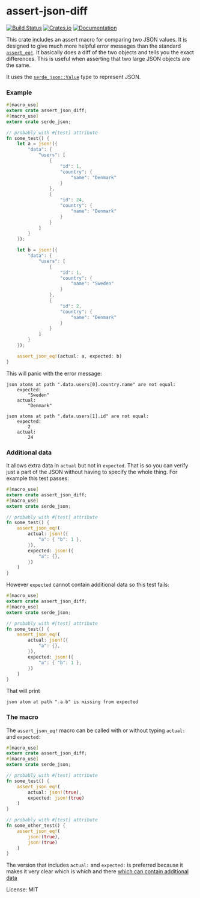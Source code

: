 # assert-json-diff

[![Build Status](https://travis-ci.org/davidpdrsn/assert-json-diff.svg?branch=master)](https://travis-ci.org/davidpdrsn/assert-json-diff)
[![Crates.io](https://img.shields.io/crates/v/assert-json-diff.svg)](https://crates.io/crates/assert-json-diff)
[![Documentation](https://docs.rs/assert-json-diff/badge.svg)](https://docs.rs/assert-json-diff/)

This crate includes an assert macro for comparing two JSON values. It is designed to give much
more helpful error messages than the standard [`assert_eq!`]. It basically does a diff of the
two objects and tells you the exact differences. This is useful when asserting that two large
JSON objects are the same.

It uses the [`serde_json::Value`] type to represent JSON.

[`serde_json::Value`]: https://docs.serde.rs/serde_json/value/enum.Value.html
[`assert_eq!`]: https://doc.rust-lang.org/std/macro.assert_eq.html

### Example

```rust
#[macro_use]
extern crate assert_json_diff;
#[macro_use]
extern crate serde_json;

// probably with #[test] attribute
fn some_test() {
    let a = json!({
        "data": {
            "users": [
                {
                    "id": 1,
                    "country": {
                        "name": "Denmark"
                    }
                },
                {
                    "id": 24,
                    "country": {
                        "name": "Denmark"
                    }
                }
            ]
        }
    });

    let b = json!({
        "data": {
            "users": [
                {
                    "id": 1,
                    "country": {
                        "name": "Sweden"
                    }
                },
                {
                    "id": 2,
                    "country": {
                        "name": "Denmark"
                    }
                }
            ]
        }
    });

    assert_json_eq!(actual: a, expected: b)
}
```

This will panic with the error message:

```
json atoms at path ".data.users[0].country.name" are not equal:
    expected:
        "Sweden"
    actual:
        "Denmark"

json atoms at path ".data.users[1].id" are not equal:
    expected:
        2
    actual:
        24
```

### Additional data

It allows extra data in `actual` but not in `expected`. That is so you can verify just a part
of the JSON without having to specify the whole thing. For example this test passes:

```rust
#[macro_use]
extern crate assert_json_diff;
#[macro_use]
extern crate serde_json;

// probably with #[test] attribute
fn some_test() {
    assert_json_eq!(
        actual: json!({
            "a": { "b": 1 },
        }),
        expected: json!({
            "a": {},
        })
    )
}
```

However `expected` cannot contain additional data so this test fails:

```rust
#[macro_use]
extern crate assert_json_diff;
#[macro_use]
extern crate serde_json;

// probably with #[test] attribute
fn some_test() {
    assert_json_eq!(
        actual: json!({
            "a": {},
        }),
        expected: json!({
            "a": { "b": 1 },
        })
    )
}
```

That will print

```
json atom at path ".a.b" is missing from expected
```

### The macro

The `assert_json_eq!` macro can be called with or without typing `actual:` and `expected:`

```rust
#[macro_use]
extern crate assert_json_diff;
#[macro_use]
extern crate serde_json;

// probably with #[test] attribute
fn some_test() {
    assert_json_eq!(
        actual: json!(true),
        expected: json!(true)
    )
}

// probably with #[test] attribute
fn some_other_test() {
    assert_json_eq!(
        json!(true),
        json!(true)
    )
}
```

The version that includes `actual:` and `expected:` is preferred because it makes it very clear
which is which and there [which can contain additional data](#additional-data)

License: MIT
